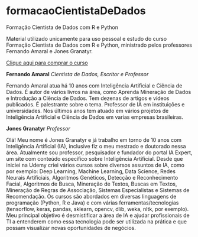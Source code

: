# formacaoCientistaDeDados
Formação Cientista de Dados com R e Python

Material utilizado unicamente para uso pessoal e estudo do curso Formação Cientista de Dados com R e Python, ministrado pelos professores Fernando Amaral e Jones Granatyr.

[Clique aqui para comprar o curso](https://www.udemy.com/cientista-de-dados/)

**Fernando Amaral**
*Cientista de Dados, Escritor e Professor*

Fernando Amaral atua há  10 anos com Inteligência Artificial e Ciência de Dados. É autor de vários livros na área, como Aprenda Mineração de Dados e Introdução a Ciência de Dados. Tem dezenas de artigos e vídeos publicados. É palestrante sobre o tema. Professor de IA em instituições e universidades. Nos últimos anos tem atuado em vários projetos de  Inteligência Artificial e Ciência de Dados em varias empresas brasileiras.

**Jones Granatyr**
*Professor*

Olá! Meu nome é Jones Granatyr e já trabalho em torno de 10 anos com Inteligência Artificial (IA), inclusive fiz o meu mestrado e doutorado nessa área. Atualmente sou professor, pesquisador e fundador do portal IA Expert, um site com conteúdo específico sobre Inteligência Artificial. Desde que iniciei na Udemy criei vários cursos sobre diversos assuntos de IA, como por exemplo: Deep Learning, Machine Learning, Data Science, Redes Neurais Artificiais, Algoritmos Genéticos, Detecção e Reconhecimento Facial, Algoritmos de Busca, Mineração de Textos, Buscas em Textos, Mineração de Regras de Associação, Sistemas Especialistas e Sistemas de Recomendação. Os cursos são abordados em diversas linguagens de programação (Python, R e Java) e com várias ferramentas/tecnologias (tensorflow, keras, pandas, sklearn, opencv, dlib, weka, nltk, por exemplo). Meu principal objetivo é desmistificar a área de IA e ajudar profissionais de TI a entenderem como essa tecnologia pode ser utilizada na prática e que possam visualizar novas oportunidades de negócios.

